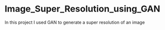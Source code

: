 # Image_Super_Resolution_using_GAN
In this project I used GAN to generate a super resolution of an image
